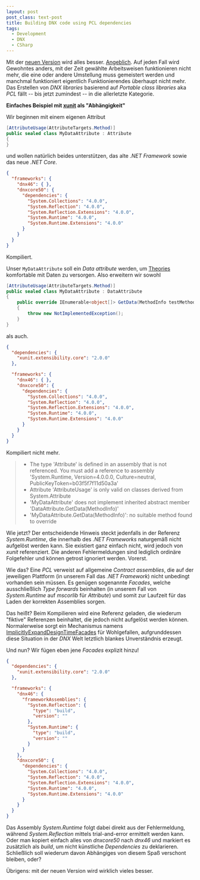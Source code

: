 ```yaml
---
layout: post
post_class: text-post
title: Building DNX code using PCL dependencies
tags:
  - Development
  - DNX
  - CSharp
---
```

Mit der [neuen Version][0] wird alles besser. [Angeblich][1]. Auf jeden Fall wird Gewohntes anders, mit der Zeit gewählte Arbeitsweisen funktionieren nicht mehr, die eine oder andere Umstellung muss gemeistert werden und manchmal funktioniert eigentlich Funktionierendes überhaupt nicht mehr. Das Erstellen von *DNX libraries* basierend auf *Portable class libraries* aka *PCL* fällt -- bis jetzt zumindest -- in die allerletzte Kategorie.

**Einfaches Beispiel mit [xunit][2] als "Abhängigkeit"**

Wir beginnen mit einem eigenen Attribut

```csharp
[AttributeUsage(AttributeTargets.Method)]
public sealed class MyDataAttribute : Attribute
{
}
```

und wollen natürlich beides unterstützen, das alte *.NET Framework* sowie das neue *.NET Core*.

```json
{
  "frameworks": {
    "dnx46": { },
    "dnxcore50": {
      "dependencies": {
        "System.Collections": "4.0.0",
        "System.Reflection": "4.0.0",
        "System.Reflection.Extensions": "4.0.0",
        "System.Runtime": "4.0.0",
        "System.Runtime.Extensions": "4.0.0"
      }
    }
  }
}
```

Kompiliert.

Unser `MyDataAttribute` soll ein *Data attribute* werden, um [Theories][3] komfortable mit Daten zu versorgen. Also erweitern wir sowohl

```csharp
[AttributeUsage(AttributeTargets.Method)]
public sealed class MyDataAttribute : DataAttribute
{
    public override IEnumerable<object[]> GetData(MethodInfo testMethod)
    {
        throw new NotImplementedException();
    }
}
```

als auch.

```json
{
  "dependencies": {
    "xunit.extensibility.core": "2.0.0"
  },

  "frameworks": {
    "dnx46": { },
    "dnxcore50": {
      "dependencies": {
        "System.Collections": "4.0.0",
        "System.Reflection": "4.0.0",
        "System.Reflection.Extensions": "4.0.0",
        "System.Runtime": "4.0.0",
        "System.Runtime.Extensions": "4.0.0"
      }
    }
  }
}
```

Kompiliert nicht mehr.

> * The type 'Attribute' is defined in an assembly that is not referenced. You must add a reference to assembly 'System.Runtime, Version=4.0.0.0, Culture=neutral, PublicKeyToken=b03f5f7f11d50a3a'
> * Attribute 'AttributeUsage' is only valid on classes derived from System.Attribute
> * 'MyDataAttribute' does not implement inherited abstract member 'DataAttribute.GetData(MethodInfo)'
> * 'MyDataAttribute.GetData(MethodInfo)': no suitable method found to override

Wie jetzt? Der entscheidende Hinweis steckt jedenfalls in der Referenz *System.Runtime*, die innerhalb des *.NET Frameworks* naturgemäß nicht aufgelöst werden kann. Sie existiert ganz einfach nicht, wird jedoch von *xunit* referenziert. Die anderen Fehlermeldungen sind lediglich ordinäre Folgefehler und können getrost ignoriert werden. Vorerst.

Wie das? Eine *PCL* verweist auf allgemeine *Contract assemblies*, die auf der jeweiligen Plattform (in unserem Fall das *.NET Framework*) nicht unbedingt vorhanden sein müssen. Es genügen sogenannte *Facades*, welche ausschließlich *Type forwards* beinhalten (in unserem Fall von *System.Runtime* auf *mscorlib* für *Attribute*) und somit zur Laufzeit für das Laden der korrekten Assemblies sorgen.

Das heißt? Beim Kompilieren wird eine Referenz geladen, die wiederum "fiktive" Referenzen beinhaltet, die jedoch nicht aufgelöst werden können. Normalerweise sorgt ein Mechanismus namens [ImplicitlyExpandDesignTimeFacades][4] für Wohlgefallen, aufgrunddessen diese Situation in der *DNX* Welt letztlich blankes Unverständnis erzeugt.

Und nun? Wir fügen eben jene *Facades* explizit hinzu!

```json
{
  "dependencies": {
    "xunit.extensibility.core": "2.0.0"
  },

  "frameworks": {
    "dnx46": {
      "frameworkAssemblies": {
        "System.Reflection": {
          "type": "build",
          "version": ""
        },
        "System.Runtime": {
          "type": "build",
          "version": ""
        }
      }
    },
    "dnxcore50": {
      "dependencies": {
        "System.Collections": "4.0.0",
        "System.Reflection": "4.0.0",
        "System.Reflection.Extensions": "4.0.0",
        "System.Runtime": "4.0.0",
        "System.Runtime.Extensions": "4.0.0"
      }
    }
  }
}
```

Das Assembly *System.Runtime* folgt dabei direkt aus der Fehlermeldung, während *System.Reflection* mittels trial-and-error ermittelt werden kann. Oder man kopiert einfach alles von *dnxcore50* nach *dnx46* und markiert es zusätzlich als *build*, um nicht künstliche *Dependencies* zu deklarieren. Schließlich soll wiederum davon Abhängiges von diesem Spaß verschont bleiben, oder?

Übrigens: mit der neuen Version wird wirklich vieles besser.


[0]: https://github.com/aspnet/Home
[1]: https://github.com/aspnet/Home/wiki/Roadmap
[2]: https://xunit.github.io/
[3]: https://xunit.github.io/docs/getting-started-dnx.html
[4]: https://referencesource.microsoft.com/#MSBuildTarget=ImplicitlyExpandDesignTimeFacades
